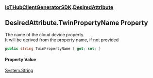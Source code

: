 ### [IoTHubClientGeneratorSDK](./IoTHubClientGeneratorSDK.md 'IoTHubClientGeneratorSDK').[DesiredAttribute](./IoTHubClientGeneratorSDK-DesiredAttribute.md 'IoTHubClientGeneratorSDK.DesiredAttribute')
## DesiredAttribute.TwinPropertyName Property
The name of the cloud device property.  
It will be derived from the property name, if not provided  
```csharp
public string TwinPropertyName { get; set; }
```
#### Property Value
[System.String](https://docs.microsoft.com/en-us/dotnet/api/System.String 'System.String')  
